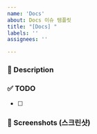 ```yaml
---
name: 'Docs'
about: Docs 이슈 템플릿
title: "[Docs] "
labels: ''
assignees: ''

---
```


### 📌 Description
<!-- 어떤 문서 작업인지 설명해주세요. -->

### ✅ TODO 
<!-- 작업해야하는 문서 항목들을 적어주세요. -->
- [ ] 

### 📸 Screenshots (스크린샷)
<!-- 필요하다면 스크린샷을 첨부 -->